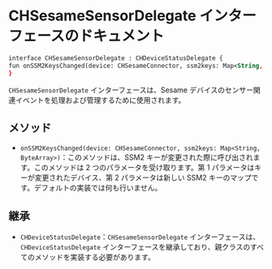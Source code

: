 # CHSesameSensorDelegate インターフェースのドキュメント
```svg
interface CHSesameSensorDelegate : CHDeviceStatusDelegate {
fun onSSM2KeysChanged(device: CHSesameConnector, ssm2keys: Map<String, ByteArray>) {}
}

```

`CHSesameSensorDelegate` インターフェースは、Sesame デバイスのセンサー関連イベントを処理および管理するために使用されます。

## メソッド

- `onSSM2KeysChanged(device: CHSesameConnector, ssm2keys: Map<String, ByteArray>)`：このメソッドは、SSM2 キーが変更された際に呼び出されます。このメソッドは 2 つのパラメータを受け取ります。第 1 パラメータはキーが変更されたデバイス、第 2 パラメータは新しい SSM2 キーのマップです。デフォルトの実装では何も行いません。

## 継承

- `CHDeviceStatusDelegate`：`CHSesameSensorDelegate` インターフェースは、`CHDeviceStatusDelegate` インターフェースを継承しており、親クラスのすべてのメソッドを実装する必要があります。
